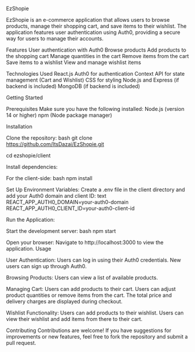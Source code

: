 EzShopie

EzShopie is an e-commerce application that allows users to browse products, manage their shopping cart, and save items to their wishlist. The application features user authentication using Auth0, providing a secure way for users to manage their accounts.

Features
User authentication with Auth0
Browse products
Add products to the shopping cart
Manage quantities in the cart
Remove items from the cart
Save items to a wishlist
View and manage wishlist items

Technologies Used
React.js
Auth0 for authentication
Context API for state management (Cart and Wishlist)
CSS for styling
Node.js and Express (if backend is included)
MongoDB (if backend is included)

Getting Started

Prerequisites
Make sure you have the following installed:
Node.js (version 14 or higher)
npm (Node package manager)

Installation

Clone the repository:
bash
git clone https://github.com/ItsDazai/EzShopie.git

cd ezshopie/client

Install dependencies:

For the client-side:
bash
npm install

Set Up Environment Variables:
Create a .env file in the client directory and add your Auth0 domain and client ID:
text
REACT_APP_AUTH0_DOMAIN=your-auth0-domain
REACT_APP_AUTH0_CLIENT_ID=your-auth0-client-id

Run the Application:

Start the development server:
bash
npm start

Open your browser:
Navigate to http://localhost:3000 to view the application.
Usage

User Authentication:
Users can log in using their Auth0 credentials.
New users can sign up through Auth0.

Browsing Products:
Users can view a list of available products.

Managing Cart:
Users can add products to their cart.
Users can adjust product quantities or remove items from the cart.
The total price and delivery charges are displayed during checkout.

Wishlist Functionality:
Users can add products to their wishlist.
Users can view their wishlist and add items from there to their cart.

Contributing
Contributions are welcome! If you have suggestions for improvements or new features, feel free to fork the repository and submit a pull request.
